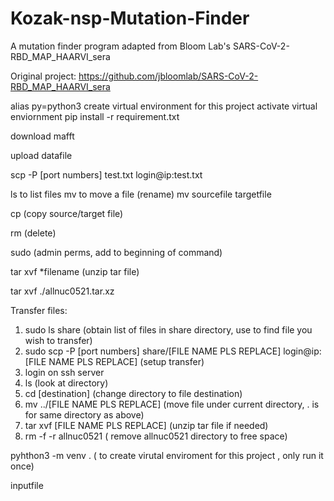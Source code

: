 # Kozak-nsp-Mutation-Finder
A mutation finder program adapted from Bloom Lab's SARS-CoV-2-RBD_MAP_HAARVI_sera

Original project: https://github.com/jbloomlab/SARS-CoV-2-RBD_MAP_HAARVI_sera



alias py=python3
create virtual environment for this project
activate virtual enviornment
pip install -r requirement.txt


download mafft

upload datafile

scp -P [port numbers] test.txt login@ip:test.txt

ls to list files
mv to move a file (rename) mv sourcefile targetfile

cp (copy source/target file)

rm (delete)

sudo (admin perms, add to beginning of command)

tar xvf *filename (unzip tar file)

tar xvf ./allnuc0521.tar.xz

Transfer files:

1. sudo ls share (obtain list of files in share directory, use to find file you wish to transfer)
2. sudo scp -P [port numbers] share/[FILE NAME PLS REPLACE] login@ip:[FILE NAME PLS REPLACE] (setup transfer)
3. login on ssh server
4. ls (look at directory)
5. cd [destination] (change directory to file destination)
6. mv ../[FILE NAME PLS REPLACE] (move file under current directory, . is for same directory as above)
7. tar xvf [FILE NAME PLS REPLACE] (unzip tar file if needed)
8. rm -f -r allnuc0521 ( remove allnuc0521 directory to free space)

pyhthon3 -m venv .  ( to create virutal enviroment for this project , only run it once)

inputfile
